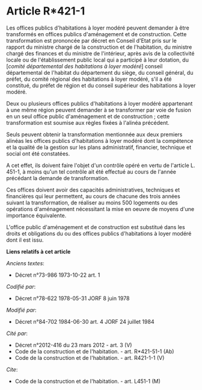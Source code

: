 # Article R*421-1

Les offices publics d'habitations à loyer modéré peuvent demander à être transformés en offices publics d'aménagement et de
construction. Cette transformation est prononcée par décret en Conseil d'Etat pris sur le rapport du ministre chargé de la
construction et de l'habitation, du ministre chargé des finances et du ministre de l'intérieur, après avis de la collectivité
locale ou de l'établissement public local qui a participé à leur dotation, du [*comité départemental des habitations à loyer
modéré*] conseil départemental de l'habitat du département du siège, du conseil général, du préfet, du comité régional des
habitations à loyer modéré, s'il a été constitué, du préfet de région et du conseil supérieur des habitations à loyer modéré.

Deux ou plusieurs offices publics d'habitations à loyer modéré appartenant à une même région  peuvent demander à se
transformer par voie de fusion en un seul office public d'aménagement et de construction ; cette transformation est soumise
aux règles fixées à l'alinéa précédent.

Seuls peuvent obtenir la transformation mentionnée aux deux premiers alinéas les offices publics d'habitations à loyer modéré
dont la compétence et la qualité de la gestion sur les plans administratif, financier, technique et social ont été
constatées.

A cet effet, ils doivent faire l'objet d'un contrôle opéré en vertu de l'article L. 451-1, à moins qu'un tel contrôle ait été
effectué au cours de l'année précédant la demande de transformation.

Ces offices doivent avoir des capacités administratives, techniques et financières qui leur permettent, au cours de chacune
des trois années suivant la transformation, de réaliser au moins 500 logements ou des opérations d'aménagement nécessitant la
mise en oeuvre de moyens d'une importance équivalente.

L'office public d'aménagement et de construction est substitué dans les droits et obligations du ou des offices publics
d'habitations à loyer modéré dont il est issu.

**Liens relatifs à cet article**

_Anciens textes_:

  - Décret n°73-986 1973-10-22 art. 1

_Codifié par_:

  - Décret n°78-622 1978-05-31 JORF 8 juin 1978

_Modifié par_:

  - Décret n°84-702 1984-06-30 art. 4 JORF 24 juillet 1984

_Cité par_:

  - Décret n°2012-416  du 23 mars 2012 - art. 3 (V)
  - Code de la construction et de l'habitation. - art. R*421-51-1 (Ab)
  - Code de la construction et de l'habitation. - art. R421-1-1 (V)

_Cite_:

  - Code de la construction et de l'habitation. - art. L451-1 (M)
